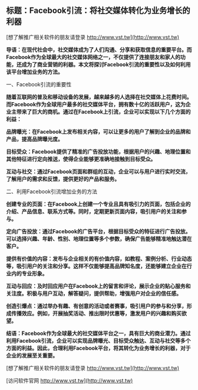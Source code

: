 ## **标题：Facebook引流：将社交媒体转化为业务增长的利器**

[想了解推广相关软件的朋友请登录 http://www.vst.tw](http://www.vst.tw)

**导语：在现代社会中，社交媒体成为了人们沟通、分享和获取信息的重要平台。而Facebook作为全球最大的社交媒体网络之一，不仅提供了连接朋友和家人的功能，还成为了商业营销的利器。本文将探讨Facebook引流的重要性以及如何利用该平台增加业务的方法。**

一、Facebook引流的重要性

**随着互联网的普及和移动设备的发展，越来越多的人选择在社交媒体上花费时间。而Facebook作为全球用户最多的社交媒体平台，拥有数十亿的活跃用户，这为企业主带来了巨大的商机。通过在Facebook上引流，企业可以实现以下几个方面的利益：**

**品牌曝光：在Facebook上发布相关内容，可以让更多的用户了解到企业的品牌和产品，提高品牌曝光度。**

**目标受众：Facebook提供了精准的广告投放功能，根据用户的兴趣、地理位置和其他特征进行定向推送，使得企业能够更准确地接触到目标受众。**

**互动与社交：通过Facebook页面和群组的互动，企业可以与用户进行实时交流，了解用户的需求和反馈，提供更好的产品和服务。**

二、利用Facebook引流增加业务的方法

**创建专业的页面：在Facebook上创建一个专业且具有吸引力的页面，包括企业的介绍、产品信息、联系方式等。同时，定期更新页面内容，吸引用户的关注和参与。**

**定向广告投放：通过Facebook的广告平台，根据目标受众的特征进行广告投放。可以选择兴趣、年龄、性别、地理位置等多个参数，确保广告能够精准地触达潜在客户。**

**提供有价值的内容：发布与企业相关的有价值内容，如教程、案例分析、行业动态等，吸引用户的关注和分享。这样不仅能够提高品牌知名度，还能够建立企业在行业内的专业形象。**

**互动与回应：及时回应用户在Facebook上的留言和评论，展示企业的贴心服务和关注度。积极与用户互动，解答疑问，提供帮助，增强用户对企业的信任感。**

**创造引爆点：通过举办有趣、有创意的活动或者赛事，吸引用户的参与和分享，形成传播效应。例如，开展抽奖活动、推出限时优惠等，激发用户的兴趣和购买欲望。**

**结语：Facebook作为全球最大的社交媒体平台之一，具有巨大的商业潜力。通过利用Facebook引流，企业可以实现品牌曝光、目标受众触达、互动与社交等多个方面的利益。因此，合理利用Facebook平台，将其转化为业务增长的利器，对于企业的发展至关重要。**

[想了解推广相关软件的朋友请登录 http://www.vst.tw](http://www.vst.tw)


[访问软件官网 http://www.vst.tw](http://www.vst.tw)
